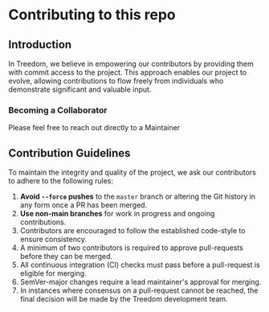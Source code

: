 # Contributing to this repo

## Introduction

In Treedom, we believe in empowering our contributors by providing them with commit access to the project. This approach enables our project to evolve, allowing contributions to flow freely from individuals who demonstrate significant and valuable input.

### Becoming a Collaborator

Please feel free to reach out directly to a Maintainer

## Contribution Guidelines

To maintain the integrity and quality of the project, we ask our contributors to adhere to the following rules:

1. **Avoid `--force` pushes** to the `master` branch or altering the Git history in any form once a PR has been merged.
2. **Use non-main branches** for work in progress and ongoing contributions.
3. Contributors are encouraged to follow the established code-style to ensure consistency.
4. A minimum of two contributors is required to approve pull-requests before they can be merged.
5. All continuous integration (CI) checks must pass before a pull-request is eligible for merging.
6. SemVer-major changes require a lead maintainer's approval for merging.
7. In instances where consensus on a pull-request cannot be reached, the final decision will be made by the Treedom development team.